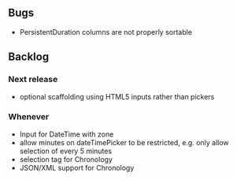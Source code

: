 ## Bugs

* PersistentDuration columns are not properly sortable

## Backlog

### Next release
* optional scaffolding using HTML5 inputs rather than pickers

### Whenever
* Input for DateTime with zone
* allow minutes on dateTimePicker to be restricted, e.g. only allow selection of every 5 minutes
* selection tag for Chronology
* JSON/XML support for Chronology


